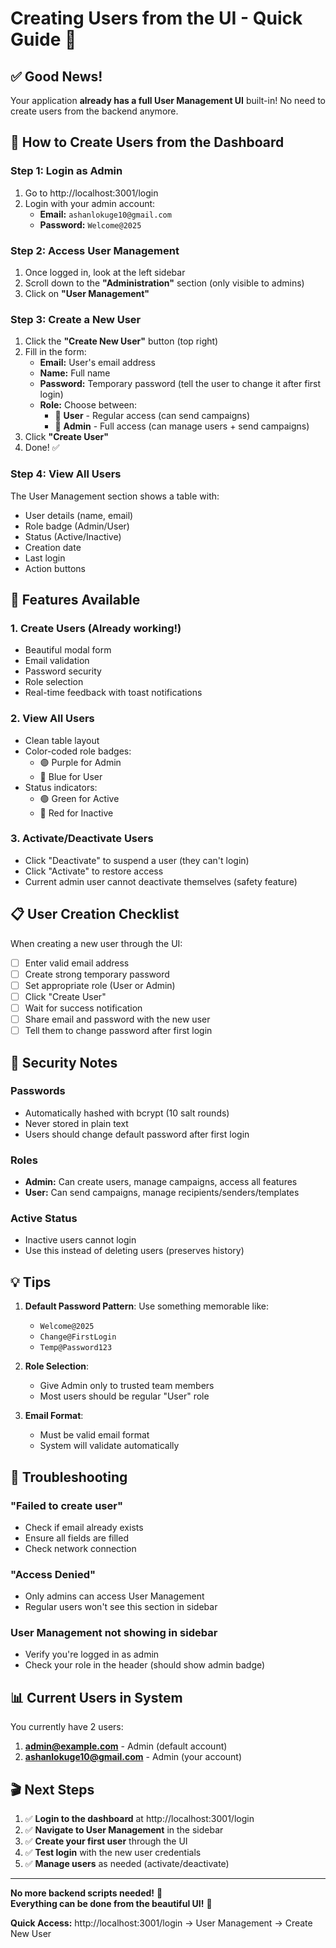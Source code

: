 # Creating Users from the UI - Quick Guide 🎯

## ✅ Good News!
Your application **already has a full User Management UI** built-in! No need to create users from the backend anymore.

## 🚀 How to Create Users from the Dashboard

### Step 1: Login as Admin
1. Go to http://localhost:3001/login
2. Login with your admin account:
   - **Email:** `ashanlokuge10@gmail.com`
   - **Password:** `Welcome@2025`

### Step 2: Access User Management
1. Once logged in, look at the left sidebar
2. Scroll down to the **"Administration"** section (only visible to admins)
3. Click on **"User Management"**

### Step 3: Create a New User
1. Click the **"Create New User"** button (top right)
2. Fill in the form:
   - **Email:** User's email address
   - **Name:** Full name
   - **Password:** Temporary password (tell the user to change it after first login)
   - **Role:** Choose between:
     - 👤 **User** - Regular access (can send campaigns)
     - 👑 **Admin** - Full access (can manage users + send campaigns)
3. Click **"Create User"**
4. Done! ✅

### Step 4: View All Users
The User Management section shows a table with:
- User details (name, email)
- Role badge (Admin/User)
- Status (Active/Inactive)
- Creation date
- Last login
- Action buttons

## 🎨 Features Available

### 1. **Create Users** (Already working!)
- Beautiful modal form
- Email validation
- Password security
- Role selection
- Real-time feedback with toast notifications

### 2. **View All Users**
- Clean table layout
- Color-coded role badges:
  - 🟣 Purple for Admin
  - 🔵 Blue for User
- Status indicators:
  - 🟢 Green for Active
  - 🔴 Red for Inactive

### 3. **Activate/Deactivate Users**
- Click "Deactivate" to suspend a user (they can't login)
- Click "Activate" to restore access
- Current admin user cannot deactivate themselves (safety feature)

## 📋 User Creation Checklist

When creating a new user through the UI:
- [ ] Enter valid email address
- [ ] Create strong temporary password
- [ ] Set appropriate role (User or Admin)
- [ ] Click "Create User"
- [ ] Wait for success notification
- [ ] Share email and password with the new user
- [ ] Tell them to change password after first login

## 🔐 Security Notes

### Passwords
- Automatically hashed with bcrypt (10 salt rounds)
- Never stored in plain text
- Users should change default password after first login

### Roles
- **Admin:** Can create users, manage campaigns, access all features
- **User:** Can send campaigns, manage recipients/senders/templates

### Active Status
- Inactive users cannot login
- Use this instead of deleting users (preserves history)

## 💡 Tips

1. **Default Password Pattern**: Use something memorable like:
   - `Welcome@2025`
   - `Change@FirstLogin`
   - `Temp@Password123`

2. **Role Selection**: 
   - Give Admin only to trusted team members
   - Most users should be regular "User" role

3. **Email Format**:
   - Must be valid email format
   - System will validate automatically

## 🐛 Troubleshooting

### "Failed to create user"
- Check if email already exists
- Ensure all fields are filled
- Check network connection

### "Access Denied"
- Only admins can access User Management
- Regular users won't see this section in sidebar

### User Management not showing in sidebar
- Verify you're logged in as admin
- Check your role in the header (should show admin badge)

## 📊 Current Users in System

You currently have 2 users:
1. **admin@example.com** - Admin (default account)
2. **ashanlokuge10@gmail.com** - Admin (your account)

## 🎬 Next Steps

1. ✅ **Login to the dashboard** at http://localhost:3001/login
2. ✅ **Navigate to User Management** in the sidebar
3. ✅ **Create your first user** through the UI
4. ✅ **Test login** with the new user credentials
5. ✅ **Manage users** as needed (activate/deactivate)

---

**No more backend scripts needed!** 🎉  
**Everything can be done from the beautiful UI!** 🚀

**Quick Access:** http://localhost:3001/login → User Management → Create New User
